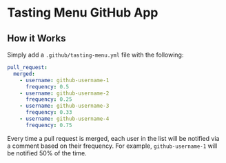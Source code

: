 # Tasting Menu GitHub App

## How it Works

Simply add a `.github/tasting-menu.yml` file with the following:

```yaml
pull_request:
  merged:
    - username: github-username-1
      frequency: 0.5
    - username: github-username-2
      frequency: 0.25
    - username: github-username-3
      frequency: 0.33
    - username: github-username-4
      frequency: 0.75
```
Every time a pull request is merged, each user in the list will be notified via
a comment based on their frequency. For example, `github-username-1` will be
notified 50% of the time.
